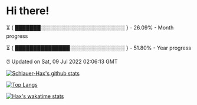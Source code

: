 # Hi there!

⏳ { ███████░░░░░░░░░░░░░░░░░░░░░░░ } - 26.09% - Month progress

⏳ { ███████████████░░░░░░░░░░░░░░░ } - 51.80% - Year progress

⏰ Updated on Sat, 09 Jul 2022 02:06:13 GMT


[![Schlauer-Hax's github stats](https://github-readme-stats.vercel.app/api?username=Schlauer-Hax&show_icons=true&theme=dark&count_private=true)](https://github.com/Schlauer-Hax)


[![Top Langs](https://github-readme-stats.vercel.app/api/top-langs/?username=Schlauer-Hax&layout=compact&theme=dark)](https://github.com/Schlauer-Hax?tab=repositories)


[![Hax's wakatime stats](https://github-readme-stats.vercel.app/api/wakatime?username=Hax&theme=dark)](https://wakatime.com/@Hax)

